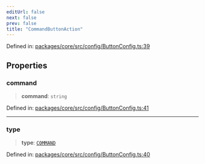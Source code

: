 ```yaml
---
editUrl: false
next: false
prev: false
title: "CommandButtonAction"
---
```


Defined in: [packages/core/src/config/ButtonConfig.ts:39](https://github.com/mProjectsCode/obsidian-meta-bind-plugin/blob/563ae7213e1de72cfcc12505f0ad569434535dc5/packages/core/src/config/ButtonConfig.ts#L39)

## Properties

### command

> **command**: `string`

Defined in: [packages/core/src/config/ButtonConfig.ts:41](https://github.com/mProjectsCode/obsidian-meta-bind-plugin/blob/563ae7213e1de72cfcc12505f0ad569434535dc5/packages/core/src/config/ButtonConfig.ts#L41)

***

### type

> **type**: [`COMMAND`](/obsidian-meta-bind-plugin-docs/api/enumerations/buttonactiontype/#command)

Defined in: [packages/core/src/config/ButtonConfig.ts:40](https://github.com/mProjectsCode/obsidian-meta-bind-plugin/blob/563ae7213e1de72cfcc12505f0ad569434535dc5/packages/core/src/config/ButtonConfig.ts#L40)
